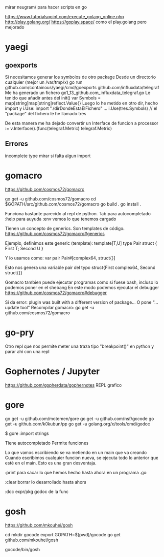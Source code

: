 mirar neugram/ para hacer scripts en go

https://www.tutorialspoint.com/execute_golang_online.php
http://play.golang.org/
https://goplay.space/
  como el play.golang pero mejorado

# yaegi
## goexports
Si necesitamos generar los symbolos de otro package
Desde un directorio cualquier (mejor un /var/tmp/x)
go run github.com/containous/yaegi/cmd/goexports github.com/influxdata/telegraf
Me ha generado un fichero go1_13_github.com_influxdata_telegraf.go
Le tenido que añadir antes del init()
var Symbols = map[string]map[string]reflect.Value{}
Luego lo he metido en otro dir, hecho import y i.Use:
import "./dirDondeEstaElFichero"
...
i.Use(tres.Symbols)  // el "package" del fichero le he llamado tres

De esta manera me ha dejado convertir un Interface de funcion a
  processor := v.Interface().(func(telegraf.Metric) telegraf.Metric)


## Errores
incomplete type
mirar si falta algun import



# gomacro
https://github.com/cosmos72/gomacro

go get -u github.com/cosmos72/gomacro
cd $GOPATH/src/github.com/cosmos72/gomacro
go build .
go install .

Funciona bastante parecido al repl de python.
Tab para autocompletado
:help para auyuda
:env vemos lo que tenemos cargado

Tienen un concepto de generics. Son templates de código.
https://github.com/cosmos72/gomacro#generics

Ejemplo, definimos este generic (template):
template[T,U] type Pair struct { First T; Second U }

Y lo usamos como:
var pair Pair#[complex64, struct{}]

Esto nos genera una variable pair del typo struct{First complex64, Second struct{}}

Gomacro tambien puede ejecutar programas como si fuese bash, incluso lo podemos poner en el shebang
En este modo podemos ejecutar el debugger https://github.com/cosmos72/gomacro#debugger

Si da error:
plugin was built with a different version of package...
O pone "... update tool"
Recompilar gomacro:
go get -u github.com/cosmos72/gomacro


# go-pry
Otro repl que nos permite meter una traza tipo "breakpoint()" en python y parar ahí con una repl



# Gophernotes / Jupyter
https://github.com/gopherdata/gophernotes
REPL grafico



# gore
go get -u github.com/motemen/gore
go get -u github.com/nsf/gocode
go get -u github.com/k0kubun/pp
go get -u golang.org/x/tools/cmd/godoc

$ gore
:import strings

Tiene autocompletado
Permite funciones

Lo que vamos escribiendo se va metiendo en un main que va creando
Cuando escribimos cualquier funcion nueva, se ejecuta todo lo anterior que esté en el main.
Esto es una gran desventaja.

:print
  para sacar lo que hemos hecho hasta ahora en un programa .go

:clear
  borrar lo desarrollado hasta ahora

:doc expr/pkg
  godoc de la func


# gosh
https://github.com/mkouhei/gosh

cd
mkdir gocode
export GOPATH=$(pwd)/gocode
go get github.com/mkouhei/gosh

gocode/bin/gosh

